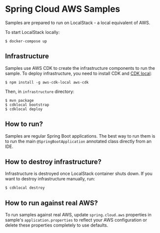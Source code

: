 # Spring Cloud AWS Samples

Samples are prepared to run on LocalStack - a local equivalent of AWS. 

To start LocalStack locally:

```
$ docker-compose up
```

## Infrastructure

Samples use AWS CDK to create the infrastructure components to run the sample. To deploy infrastructure, you need to install CDK and [CDK local](https://github.com/localstack/aws-cdk-local):

```
$ npm install -g aws-cdk-local aws-cdk
```

Then, in `infrastructure` directory:

```
$ mvn package
$ cdklocal bootstrap 
$ cdklocal deploy
```

## How to run?

Samples are regular Spring Boot applications. The best way to run them is to run the main `@SpringBootApplication` annotated class directly from an IDE.

## How to destroy infrastructure?

Infrastructure is destroyed once LocalStack container shuts down. If you want to destroy infrastructure manually, run:

```
$ cdklocal destroy
```

## How to run against real AWS?

To run samples against real AWS, update `spring.cloud.aws` properties in sample's `application.properties` to reflect your AWS configuration or delete these properties completely to use defaults.
